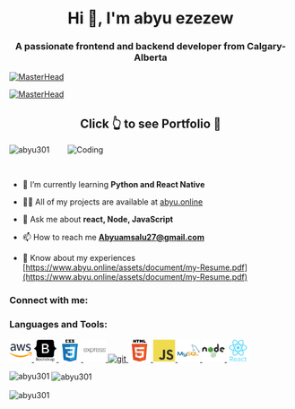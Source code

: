 <h1 align="center">Hi 👋, I'm abyu ezezew</h1>
<h3 align="center">A passionate frontend and backend developer from Calgary-Alberta</h3>

[![MasterHead](https://img.freepik.com/free-vector/programmers-day-banner-design_1308-114298.jpg?w=740&t=st=1707296832~exp=1707297432~hmac=9ae7faf3f198bd97fc3f5b3a7d3a8732fc7c18897b340e2de067744446a3194e)](https://www.abyu.online/)

[![MasterHead](https://img.freepik.com/premium-vector/web-development-concept-isometric-landing-page-team-develops-optimizes-layout-site_9209-7568.jpg)](https://www.abyu.online/)

<h2 align="center">Click 👆 to see Portfolio 🏅</h2>

<a href="https://www.abyu.online/" target="_blank" rel="noopener noreferrer">
  <img align="right" alt="Coding" width="400" src="https://cdn.dribbble.com/users/1162077/screenshots/3848914/programmer.gif">
</a>


<p align="left"> <img src="https://komarev.com/ghpvc/?username=abyu301&label=Profile%20views&color=0e75b6&style=flat" alt="abyu301" /> </p>

<p align="left"> <a href="https://twitter.com/" target="blank"><img src="https://img.shields.io/twitter/follow/?logo=twitter&style=for-the-badge" alt="" /></a> </p>

- 🌱 I’m currently learning **Python and React Native**

- 👨‍💻 All of my projects are available at [abyu.online](abyu.online)

- 💬 Ask me about **react, Node, JavaScript**

- 📫 How to reach me **Abyuamsalu27@gmail.com**

- 📄 Know about my experiences [https://www.abyu.online/assets/document/my-Resume.pdf](https://www.abyu.online/assets/document/my-Resume.pdf)

<h3 align="left">Connect with me:</h3>
<p align="left">
</p>

<h3 align="left">Languages and Tools:</h3>
<p align="left"> <a href="https://aws.amazon.com" target="_blank" rel="noreferrer"> <img src="https://raw.githubusercontent.com/devicons/devicon/master/icons/amazonwebservices/amazonwebservices-original-wordmark.svg" alt="aws" width="40" height="40"/> </a> <a href="https://getbootstrap.com" target="_blank" rel="noreferrer"> <img src="https://raw.githubusercontent.com/devicons/devicon/master/icons/bootstrap/bootstrap-plain-wordmark.svg" alt="bootstrap" width="40" height="40"/> </a> <a href="https://www.w3schools.com/css/" target="_blank" rel="noreferrer"> <img src="https://raw.githubusercontent.com/devicons/devicon/master/icons/css3/css3-original-wordmark.svg" alt="css3" width="40" height="40"/> </a> <a href="https://expressjs.com" target="_blank" rel="noreferrer"> <img src="https://raw.githubusercontent.com/devicons/devicon/master/icons/express/express-original-wordmark.svg" alt="express" width="40" height="40"/> </a> <a href="https://git-scm.com/" target="_blank" rel="noreferrer"> <img src="https://www.vectorlogo.zone/logos/git-scm/git-scm-icon.svg" alt="git" width="40" height="40"/> </a> <a href="https://www.w3.org/html/" target="_blank" rel="noreferrer"> <img src="https://raw.githubusercontent.com/devicons/devicon/master/icons/html5/html5-original-wordmark.svg" alt="html5" width="40" height="40"/> </a> <a href="https://developer.mozilla.org/en-US/docs/Web/JavaScript" target="_blank" rel="noreferrer"> <img src="https://raw.githubusercontent.com/devicons/devicon/master/icons/javascript/javascript-original.svg" alt="javascript" width="40" height="40"/> </a> <a href="https://www.mysql.com/" target="_blank" rel="noreferrer"> <img src="https://raw.githubusercontent.com/devicons/devicon/master/icons/mysql/mysql-original-wordmark.svg" alt="mysql" width="40" height="40"/> </a> <a href="https://nodejs.org" target="_blank" rel="noreferrer"> <img src="https://raw.githubusercontent.com/devicons/devicon/master/icons/nodejs/nodejs-original-wordmark.svg" alt="nodejs" width="40" height="40"/> </a> <a href="https://reactjs.org/" target="_blank" rel="noreferrer"> <img src="https://raw.githubusercontent.com/devicons/devicon/master/icons/react/react-original-wordmark.svg" alt="react" width="40" height="40"/> </a> </p>

<p><img align="left" src="https://github-readme-stats.vercel.app/api/top-langs?username=abyu301&show_icons=true&locale=en&layout=compact" alt="abyu301" /></p>

<p>&nbsp;<img align="center" src="https://github-readme-stats.vercel.app/api?username=abyu301&show_icons=true&locale=en" alt="abyu301" /></p>

<p><img align="center" src="https://github-readme-streak-stats.herokuapp.com/?user=abyu301&" alt="abyu301" /></p>
